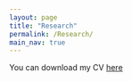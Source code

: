 ```yaml
---
layout: page
title: "Research"
permalink: /Research/
main_nav: true
---
```


You can download my CV [here](CV.pdf)
